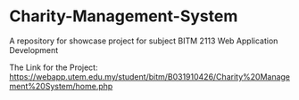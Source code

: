 # Charity-Management-System

A repository for showcase project for subject BITM 2113 Web Application Development

The Link for the Project: 
https://webapp.utem.edu.my/student/bitm/B031910426/Charity%20Management%20System/home.php
